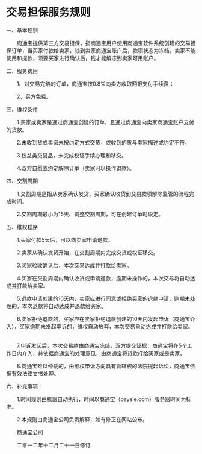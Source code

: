 # **交易担保服务规则**

一、基本规则

  


　　商通宝提供第三方交易担保，指商通宝用户使用商通宝软件系统创建的交易担保订单，当买家付款给卖家，钱到卖家商通宝账户后，款项状态为冻结，卖家不能使用和提款，须要买家进行确认后，钱才能解冻到卖家可用账户。

  


  


二、服务费用

  


　　1、对交易完结的订单，商通宝按0.8%向卖方收取网银支付手续费；

  


　　2、买方免费。

  


  


三、维权条件

  


　　1.买家或卖家是通过商通宝创建的订单，且通过商通宝向卖家商通宝账户支付的货款。

  


　　2.未收到货或卖家未按约定方式交货，或收到的货与卖家描述或约定不符。

  


　　3.权益类交易品，未完成权证手续办理和移交。

  


　　4.双方自愿或约定解除订单（卖家可以操作退款）。

  


  


四、交割周期

  


　　1.交割周期是指从卖家确认发货、买家确认收货到交易款项解除监管的流程完成时间。

  


　　2.交割周期最小为15天、调整交割周期，可在创建订单时设定。

  


  


五、维权程序

  


　　1.买家付款5天后，可以向卖家申请退款。

  


　　2.卖家从确认发货开始，在交割周期内完成交货或权证移交。

  


　　3.买家验收确认后，本次交易达成并打款给卖家。

  


　　4.买家在交割周期内确认收货或申请退款，逾期未操作的，本次交易将自动达成并打款给卖家。

  


　　5.退款申请创建的10天内，卖家应进行同意或拒绝买家的退款申请，逾期未处理的，本次退款将自动达成并退款给买家。

  


　　6.卖家拒绝退款的，买家应在卖家拒绝退款创建的10天内发起申诉（商通宝介入），买家逾期未发起申诉的，维权自动放弃，本次交易自动达成并打款给卖家。    

  


　　7.申诉发起后，本次交易款由商通宝冻结，双方提交证据，商通宝将在5个工作日内介入，并依据商通宝的处理意见，由商通宝将货款打给买家或是卖家。

  


　　8.商通宝难以仲裁的，由维权申诉方向具有管辖权的法院提起诉讼，商通宝依据有效法律文书处理。

  


  


六、补充事项：

  


　　1.时间规则由机器自动执行，时间以商通宝（payele.com）服务器时间为标准。

  


　　2.本规则由商通宝公司负责解释，如有修正在网站公布。

  


  


  


　　商通宝公司

  


　　二零一二年十二月二十一日修订



